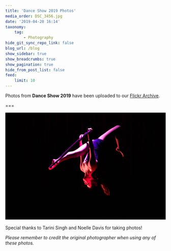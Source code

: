 ```yaml
---
title: 'Dance Show 2019 Photos'
media_order: DSC_3456.jpg
date: '2019-04-20 16:14'
taxonomy:
    tag:
        - Photography
hide_git_sync_repo_link: false
blog_url: /blog
show_sidebar: true
show_breadcrumbs: true
show_pagination: true
hide_from_post_list: false
feed:
    limit: 10
---
```


Photos from **Dance Show 2019** have been uploaded to our [Flickr Archive](https://www.flickr.com/photos/bigtyearbook/collections/72157706641024201/).

===

![](DSC_3456.jpg)

Special thanks to Tarini Singh and Noelle Davis for taking photos! 

_Please remember to credit the original photographer when using any of these photos._